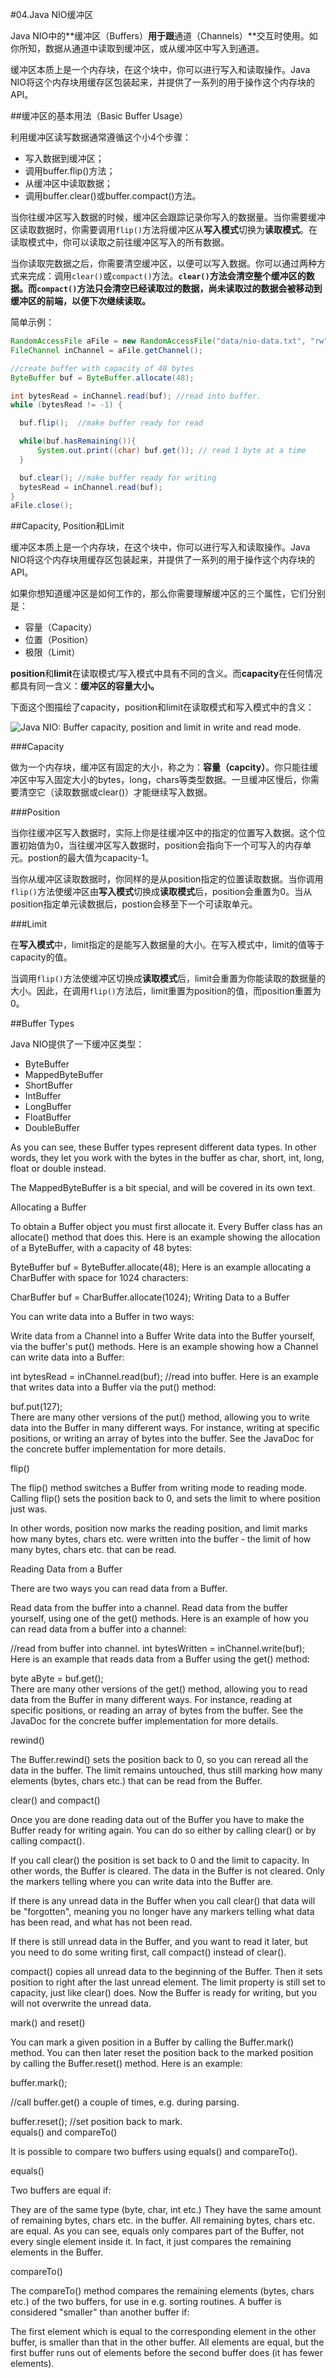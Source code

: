 #04.Java NIO缓冲区

Java NIO中的**缓冲区（Buffers）**用于跟**通道（Channels）**交互时使用。如你所知，数据从通道中读取到缓冲区，或从缓冲区中写入到通道。

缓冲区本质上是一个内存块，在这个块中，你可以进行写入和读取操作。Java NIO将这个内存块用缓存区包装起来，并提供了一系列的用于操作这个内存块的API。

##缓冲区的基本用法（Basic Buffer Usage）

利用缓冲区读写数据通常遵循这个小4个步骤：

* 写入数据到缓冲区；
* 调用buffer.flip()方法；
* 从缓冲区中读取数据；
* 调用buffer.clear()或buffer.compact()方法。

当你往缓冲区写入数据的时候，缓冲区会跟踪记录你写入的数据量。当你需要缓冲区读取数据时，你需要调用`flip()`方法将缓冲区从**写入模式**切换为**读取模式**。在读取模式中，你可以读取之前往缓冲区写入的所有数据。

当你读取完数据之后，你需要清空缓冲区，以便可以写入数据。你可以通过两种方式来完成：调用`clear()`或`compact()`方法。__`clear()`方法会清空整个缓冲区的数据。而`compact()`方法只会清空已经读取过的数据，尚未读取过的数据会被移动到缓冲区的前端，以便下次继续读取。__

简单示例：

```Java
RandomAccessFile aFile = new RandomAccessFile("data/nio-data.txt", "rw");
FileChannel inChannel = aFile.getChannel();

//create buffer with capacity of 48 bytes
ByteBuffer buf = ByteBuffer.allocate(48);

int bytesRead = inChannel.read(buf); //read into buffer.
while (bytesRead != -1) {

  buf.flip();  //make buffer ready for read

  while(buf.hasRemaining()){
      System.out.print((char) buf.get()); // read 1 byte at a time
  }

  buf.clear(); //make buffer ready for writing
  bytesRead = inChannel.read(buf);
}
aFile.close();
```

##Capacity, Position和Limit

缓冲区本质上是一个内存块，在这个块中，你可以进行写入和读取操作。Java NIO将这个内存块用缓存区包装起来，并提供了一系列的用于操作这个内存块的API。

如果你想知道缓冲区是如何工作的，那么你需要理解缓冲区的三个属性，它们分别是：

* 容量（Capacity）
* 位置（Position）
* 极限（Limit）


**position**和**limit**在读取模式/写入模式中具有不同的含义。而**capacity**在任何情况都具有同一含义：**缓冲区的容量大小。**

下面这个图描绘了capacity，position和limit在读取模式和写入模式中的含义：

![Java NIO: Buffer capacity, position and limit in write and read mode.](http://tutorials.jenkov.com/images/java-nio/buffers-modes.png)

###Capacity

做为一个内存块，缓冲区有固定的大小，称之为：**容量（capcity）**。你只能往缓冲区中写入固定大小的bytes，long，chars等类型数据。一旦缓冲区慢后，你需要清空它（读取数据或clear()）才能继续写入数据。

###Position

当你往缓冲区写入数据时，实际上你是往缓冲区中的指定的位置写入数据。这个位置初始值为0，当往缓冲区写入数据时，position会指向下一个可写入的内存单元。postion的最大值为capacity-1。

当你从缓冲区读取数据时，你同样的是从position指定的位置读取数据。当你调用`flip()`方法使缓冲区由**写入模式**切换成**读取模式**后，position会重置为0。当从position指定单元读数据后，postion会移至下一个可读取单元。

###Limit

在**写入模式**中，limit指定的是能写入数据量的大小。在写入模式中，limit的值等于capacity的值。

当调用`flip()`方法使缓冲区切换成**读取模式**后，limit会重置为你能读取的数据量的大小。因此，在调用`flip()`方法后，limit重置为position的值，而position重置为0。

##Buffer Types

Java NIO提供了一下缓冲区类型：

* ByteBuffer
* MappedByteBuffer
* ShortBuffer
* IntBuffer
* LongBuffer
* FloatBuffer
* DoubleBuffer

As you can see, these Buffer types represent different data types. In other words, they let you work with the bytes in the buffer as char, short, int, long, float or double instead.

The MappedByteBuffer is a bit special, and will be covered in its own text.

Allocating a Buffer

To obtain a Buffer object you must first allocate it. Every Buffer class has an allocate() method that does this. Here is an example showing the allocation of a ByteBuffer, with a capacity of 48 bytes:

ByteBuffer buf = ByteBuffer.allocate(48);
Here is an example allocating a CharBuffer with space for 1024 characters:

CharBuffer buf = CharBuffer.allocate(1024);
Writing Data to a Buffer

You can write data into a Buffer in two ways:

Write data from a Channel into a Buffer
Write data into the Buffer yourself, via the buffer's put() methods.
Here is an example showing how a Channel can write data into a Buffer:

int bytesRead = inChannel.read(buf); //read into buffer.
Here is an example that writes data into a Buffer via the put() method:

buf.put(127);    
There are many other versions of the put() method, allowing you to write data into the Buffer in many different ways. For instance, writing at specific positions, or writing an array of bytes into the buffer. See the JavaDoc for the concrete buffer implementation for more details.

flip()

The flip() method switches a Buffer from writing mode to reading mode. Calling flip() sets the position back to 0, and sets the limit to where position just was.

In other words, position now marks the reading position, and limit marks how many bytes, chars etc. were written into the buffer - the limit of how many bytes, chars etc. that can be read.

Reading Data from a Buffer

There are two ways you can read data from a Buffer.

Read data from the buffer into a channel.
Read data from the buffer yourself, using one of the get() methods.
Here is an example of how you can read data from a buffer into a channel:

//read from buffer into channel.
int bytesWritten = inChannel.write(buf);
Here is an example that reads data from a Buffer using the get() method:

byte aByte = buf.get();    
There are many other versions of the get() method, allowing you to read data from the Buffer in many different ways. For instance, reading at specific positions, or reading an array of bytes from the buffer. See the JavaDoc for the concrete buffer implementation for more details.

rewind()

The Buffer.rewind() sets the position back to 0, so you can reread all the data in the buffer. The limit remains untouched, thus still marking how many elements (bytes, chars etc.) that can be read from the Buffer.

clear() and compact()

Once you are done reading data out of the Buffer you have to make the Buffer ready for writing again. You can do so either by calling clear() or by calling compact().

If you call clear() the position is set back to 0 and the limit to capacity. In other words, the Buffer is cleared. The data in the Buffer is not cleared. Only the markers telling where you can write data into the Buffer are.

If there is any unread data in the Buffer when you call clear() that data will be "forgotten", meaning you no longer have any markers telling what data has been read, and what has not been read.

If there is still unread data in the Buffer, and you want to read it later, but you need to do some writing first, call compact() instead of clear().

compact() copies all unread data to the beginning of the Buffer. Then it sets position to right after the last unread element. The limit property is still set to capacity, just like clear() does. Now the Buffer is ready for writing, but you will not overwrite the unread data.

mark() and reset()

You can mark a given position in a Buffer by calling the Buffer.mark() method. You can then later reset the position back to the marked position by calling the Buffer.reset() method. Here is an example:

buffer.mark();

//call buffer.get() a couple of times, e.g. during parsing.

buffer.reset();  //set position back to mark.    
equals() and compareTo()

It is possible to compare two buffers using equals() and compareTo().

equals()

Two buffers are equal if:

They are of the same type (byte, char, int etc.)
They have the same amount of remaining bytes, chars etc. in the buffer.
All remaining bytes, chars etc. are equal.
As you can see, equals only compares part of the Buffer, not every single element inside it. In fact, it just compares the remaining elements in the Buffer.

compareTo()

The compareTo() method compares the remaining elements (bytes, chars etc.) of the two buffers, for use in e.g. sorting routines. A buffer is considered "smaller" than another buffer if:

The first element which is equal to the corresponding element in the other buffer, is smaller than that in the other buffer.
All elements are equal, but the first buffer runs out of elements before the second buffer does (it has fewer elements).